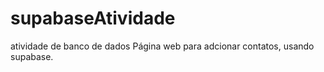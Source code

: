 # supabaseAtividade
atividade de banco de dados
Página web para adcionar contatos, usando supabase.
